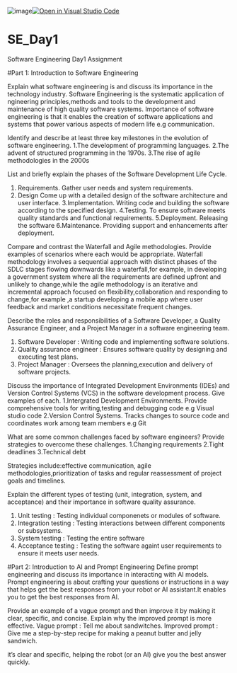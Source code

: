 ![image](https://github.com/user-attachments/assets/d6329822-c45b-47cf-8554-423a3108c922)[![Open in Visual Studio Code](https://classroom.github.com/assets/open-in-vscode-2e0aaae1b6195c2367325f4f02e2d04e9abb55f0b24a779b69b11b9e10269abc.svg)](https://classroom.github.com/online_ide?assignment_repo_id=15541823&assignment_repo_type=AssignmentRepo)
# SE_Day1
Software Engineering Day1 Assignment

#Part 1: Introduction to Software Engineering

Explain what software engineering is and discuss its importance in the technology industry.
Software Engineering is the systematic application of ngineering principles,methods and tools to the development and maintenance of high quality software systems.
Importance of software engineering is that it enables the creation of software applications and systems that power various aspects of modern life e.g communication.

Identify and describe at least three key milestones in the evolution of software engineering.
1.The development of programming languages.
2.The advent of structured programming in the 1970s.
3.The rise of agile methodologies in the 2000s


List and briefly explain the phases of the Software Development Life Cycle.
1. Requirements.
   Gather user needs and system requirements.
2. Design
    Come up with a detailed design of the software architecture and user interface.
3.Implementation.
   Writing code and building the software according to the specified design.
4.Testing.
   To ensure software meets quality standards and functional requirements.
5.Deployment.
   Releasing the software
6.Maintenance.
   Providing support and enhancements after deployment.
   
Compare and contrast the Waterfall and Agile methodologies. Provide examples of scenarios where each would be appropriate.
Waterfall methodology involves a sequential approach with distinct phases of the SDLC stages flowing downwards like a waterfall,for example,  in developing a government system where all the requirements are defined upfront and unlikely to change,while the agile methodology is an iterative and incremental approach focused on flexibility,collaboration and responding to change,for example ,a startup developing a mobile app where user feedback and market conditions necessitate frequent changes.

Describe the roles and responsibilities of a Software Developer, a Quality Assurance Engineer, and a Project Manager in a software engineering team.
1. Software Developer : Writing code and implementing software solutions.
2. Quality assurance engineer : Ensures software quality by designing and executing test plans.
3. Project Manager : Oversees the planning,execution and delivery of software projects.

Discuss the importance of Integrated Development Environments (IDEs) and Version Control Systems (VCS) in the software development process. Give examples of each.
1.Intergrated Development Environments.
  Provide comprehensive tools for writing,testing and debugging code e.g Visual studio code
2.Version Control Systems.
 Tracks changes to source code and coordinates work among team members e.g Git

What are some common challenges faced by software engineers? Provide strategies to overcome these challenges.
1.Changing requirements
2.Tight deadlines
3.Technical debt

Strategies include:effective communication, agile methodologies,prioritization of tasks and regular reassessment of project goals and timelines.

Explain the different types of testing (unit, integration, system, and acceptance) and their importance in software quality assurance.
1. Unit testing : Testing individual componenets or modules of software.
2. Integration testing : Testing interactions between different components or subsystems.
3. System testing : Testing the entire software
4. Acceptance testing : Testing the software againt user requirements to ensure it meets user needs.

#Part 2: Introduction to AI and Prompt Engineering
Define prompt engineering and discuss its importance in interacting with AI models.
Prompt engineering is about crafting your questions or instructions in a way that helps get the best responses from your robot or AI assistant.It enables you to get the best responses from AI.

Provide an example of a vague prompt and then improve it by making it clear, specific, and concise. Explain why the improved prompt is more effective.
Vague prompt : Tell me about sandwitches.
Improved prompt : Give me a step-by-step recipe for making a peanut butter and jelly sandwich.

it’s clear and specific, helping the robot (or an AI) give you the best answer quickly.
